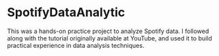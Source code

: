 # SpotifyDataAnalytic
This was a hands-on practice project to analyze Spotify data. I followed along with the tutorial originally available at YouTube, and used it to build practical experience in data analysis techniques.
